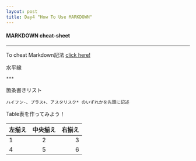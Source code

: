 ```yaml
---
layout: post
title: Day4 "How To Use MARKDOWN"
---
```


#### MARKDOWN cheat-sheet

***

To cheat Markdown記法
[click here!](https://gist.github.com/mignonstyle/083c9e1651d7734f84c99b8cf49d57fa)



水平線
```
***
```

箇条書きリスト
```
ハイフン-、プラス+、アスタリスク* のいずれかを先頭に記述
```


Table表を作ってみよう！

| 左揃え | 中央揃え | 右揃え |
|:---|:---:|---:|
|1 |2 |3 |
|4 |5 |6 |
